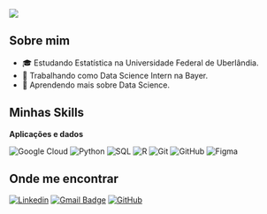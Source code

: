 ![](https://komarev.com/ghpvc/?username=beatrizmoraesm&color=006bed)

## Sobre mim

- 🎓 Estudando Estatística na Universidade Federal de Uberlândia.
- 💼 Trabalhando como Data Science Intern na Bayer.
- 🌱 Aprendendo mais sobre Data Science.

## Minhas Skills

**Aplicações e dados**

![Google Cloud](https://img.shields.io/badge/-Google%20Cloud-333333?style=flat&logo=googlecloud)
![Python](https://img.shields.io/badge/-Python-333333?style=flat&logo=python)
![SQL](https://img.shields.io/badge/-SQL-333333?style=flat&logo=sql)
![R](https://img.shields.io/badge/-R-333333?style=flat&logo=r)
![Git](https://img.shields.io/badge/-Git-333333?style=flat&logo=git)
![GitHub](https://img.shields.io/badge/-GitHub-333333?style=flat&logo=github)
![Figma](https://img.shields.io/badge/-Figma-333333?style=flat&logo=figma&logoColor=007ACC)


## Onde me encontrar

[![Linkedin](https://img.shields.io/badge/-username-blue?style=flat-square&logo=Linkedin&logoColor=white&link=LINK-DO-SEU-LINKEDIN)](https://www.linkedin.com/in/beatriz-moraes-moreira-8548331a2/)
[![Gmail Badge](https://img.shields.io/badge/-beatrizmoraestt@outlook.com-006bed?style=flat-square&logo=Gmail&logoColor=white&link=mailto:SEU-EMAIL)](mailto:beatrizmoraestt@outlook.com)
[![GitHub](https://img.shields.io/github/followers/iuricode?label=follow&style=social)](https://github.com/beatrizmoraesm)
